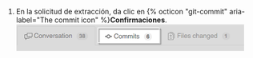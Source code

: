 1. En la solicitud de extracción, da clic en {% octicon "git-commit" aria-label="The commit icon" %}**Confirmaciones**. ![Pestaña de confirmaciones en una solicitud de extracción](/assets/images/help/pull_requests/pull-request-tabs-commits.png)
